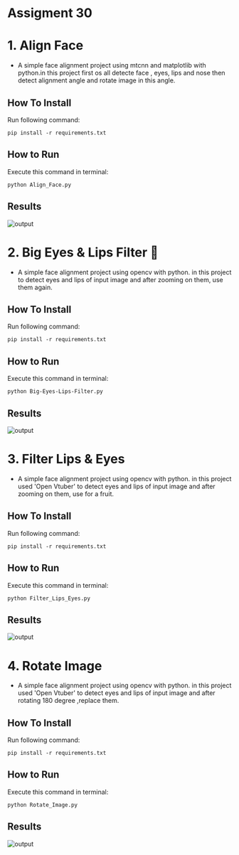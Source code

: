 # Assigment 30


# 1. Align Face
+ A simple face alignment project using mtcnn and matplotlib  with python.in this project first os all detecte face , eyes, lips and nose then detect alignment angle and rotate image in this angle.

## How To Install
Run following command:
```
pip install -r requirements.txt
```

## How to Run
Execute this command in terminal:
```
python Align_Face.py
```
## Results
![output](https://github.com/HosseinPashapour/Assignment_30/blob/main/output/MR_Bean.jpg)


# 2. Big Eyes & Lips Filter 💋
+ A simple face alignment project using opencv with python. in this project  to detect eyes and lips of input image and after zooming on them, use them again.

## How To Install
Run following command:
```
pip install -r requirements.txt
```

## How to Run
Execute this command in terminal:
```
python Big-Eyes-Lips-Filter.py
```
## Results
![output](https://github.com/HosseinPashapour/Assignment_30/blob/main/output/My_Pic.jpg)


# 3. Filter Lips & Eyes
+ A simple face alignment project using opencv with python. in this project used 'Open Vtuber' to detect eyes and lips of input image and after zooming on them, use for a fruit.

## How To Install
Run following command:
```
pip install -r requirements.txt
```

## How to Run
Execute this command in terminal:
```
python Filter_Lips_Eyes.py
```
## Results
![output](https://github.com/HosseinPashapour/Assignment_30/blob/main/output/Fruit_Result.jpg)


# 4. Rotate Image
+ A simple face alignment project using opencv with python. in this project used 'Open Vtuber' to detect eyes and lips of input image and after rotating 180 degree ,replace them.

## How To Install
Run following command:
```
pip install -r requirements.txt
```

## How to Run
Execute this command in terminal:
```
python Rotate_Image.py
```
## Results
![output](https://github.com/HosseinPashapour/Assignment_30/blob/main/output/Rotate_Image.jpg)
